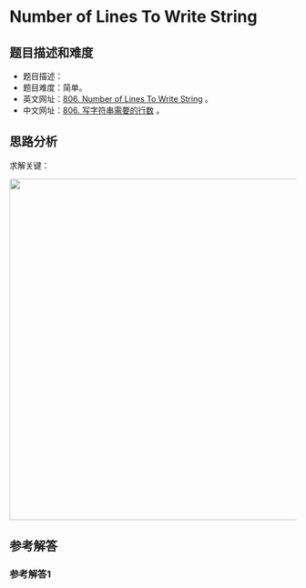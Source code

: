 # Number of Lines To Write String

## 题目描述和难度
+ 题目描述：
+ 题目难度：简单。
+ 英文网址：[806. Number of Lines To Write String](https://leetcode.com/problems/number-of-lines-to-write-string/description/)  。
+ 中文网址：[806. 写字符串需要的行数](https://leetcode-cn.com/problems/number-of-lines-to-write-string/description/)  。
## 思路分析
求解关键：

<img src="https://liweiwei1419.github.io/images/leetcode-solution/" width="600">

## 参考解答
### 参考解答1

```java

```